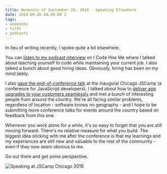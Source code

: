 ```yaml
---
title: Weeknote of September 26, 2018 - Speaking Elsewhere
date: 2018-09-26 00:00:00 Z
tags:
- weeknote
- talks
- podcasts
---
```


In lieu of writing recently, I spoke quite a bit elsewhere.

You can [listen to my podcast interview](http://icodehireme.com/podcast/josh-beckman/) on I Code Hire Me where I talked about teaching yourself to code while maintaining your current job. I also talked a bunch about good hiring ideas. Obviously, hiring has been on my mind lately.

I also [gave the end-of-conference talk](https://twitter.com/chicago_js/status/1043621235714928641) at the inaugural Chicago JSCamp (a conference for JavaScript developers). I talked about how to [deliver app upgrades to your customers seamlessly](http://www.andjosh.com/presents/dynamically-upgrade-long-spa-sessions/) and met a bunch of interesting people from around the country. We're all facing similar problems, regardless of location - software knows no geography - and I hope to be submitting more conference talks for events around the country based on feedback from this one.

Whenever you work alone for a while, it's so easy to forget that you are still moving forward. There's no relative measure for what you build. The biggest idea sticking with me after the conference is that my learnings and my experiences are still new and valuable to the rest of the community - even if they now seem obvious to me.

Go out there and get some perspective.

![Speaking at JSCamp Chicago 2018](https://buttondown.s3.us-west-2.amazonaws.com/images/642c3985-404c-42a8-84ed-e89ff7ea5d7e.jpeg)